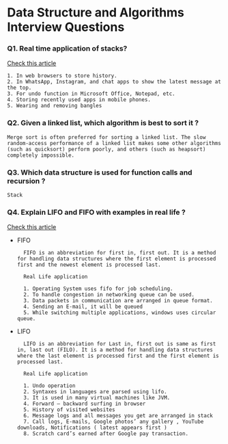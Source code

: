 # Data Structure and Algorithms Interview Questions

### Q1. Real time application of stacks?
[Check this article](https://www.geeksforgeeks.org/real-time-application-of-data-structures/)

    1. In web browsers to store history.
    2. In WhatsApp, Instagram, and chat apps to show the latest message at the top.
    3. For undo function in Microsoft Office, Notepad, etc.
    4. Storing recently used apps in mobile phones.
    5. Wearing and removing bangles

### Q2. Given a linked list, which algorithm is best to sort it ?

    Merge sort is often preferred for sorting a linked list. The slow random-access performance of a linked list makes some other algorithms (such as quicksort) perform poorly, and others (such as heapsort) completely impossible. 

### Q3. Which data structure is used for function calls and recursion ?

    Stack

### Q4. Explain LIFO and FIFO with examples in real life ?

[Check this article](https://www.geeksforgeeks.org/real-time-application-of-data-structures/)

* FIFO

        FIFO is an abbreviation for first in, first out. It is a method for handling data structures where the first element is processed first and the newest element is processed last. 

        Real Life application

        1. Operating System uses fifo for job scheduling. 
        2. To handle congestion in networking queue can be used.
        3. Data packets in communication are arranged in queue format.
        4. Sending an E-mail, it will be queued
        5. While switching multiple applications, windows uses circular queue.

* LIFO

        LIFO is an abbreviation for Last in, first out is same as first in, last out (FILO). It is a method for handling data structures where the last element is processed first and the first element is processed last. 

        Real Life application

        1. Undo operation 
        2. Syntaxes in languages are parsed using lifo.
        3. It is used in many virtual machines like JVM.
        4. Forward – backward surfing in browser
        5. History of visited websites
        6. Message logs and all messages you get are arranged in stack
        7. Call logs, E-mails, Google photos’ any gallery , YouTube downloads, Notifications ( latest appears first )
        8. Scratch card’s earned after Google pay transaction.

